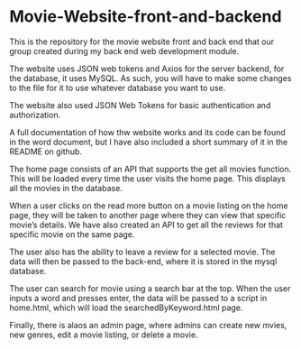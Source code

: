# Movie-Website-front-and-backend

This is the repository for the movie website front and back end that our group created during my back end web development module.

The website uses JSON web tokens and Axios for the server backend, for the database, it uses MySQL. As such, you will have to make some changes to the file
for it to use whatever database you want to use.

The website also used JSON Web Tokens for basic authentication and authorization.

A full documentation of how thw website works and its code can be found in the word document, but I have also included a short summary of it in the README on github.

The home page consists of an API that supports the get all movies function. This will be loaded every time the user visits the  home page. This displays all the movies in the database.

When a user clicks on the read more button on a movie listing on the home page, they will be taken to another page where they can view that specific movie’s details. We have also created an API to get all the reviews for that specific movie on the same page.

The user also has the ability to leave a review for a selected movie. The data will then be passed to the back-end, where it is stored in the mysql database.

The user can search for movie using a search bar at the top. When the user inputs a word and presses enter, the data will be passed to a script in home.html, which will load the searchedByKeyword.html page.

Finally, there is alaos an admin page, where admins can create new mvies, new genres, edit a movie listing, or delete a movie.


